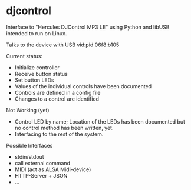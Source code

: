djcontrol
=========

Interface to "Hercules DJControl MP3 LE" using Python and libUSB intended to run on Linux.

Talks to the device with USB vid:pid 06f8:b105

Current status:
- Initialize controller
- Receive button status
- Set button LEDs
- Values of the individual controls have been documented
- Controls are defined in a config file
- Changes to a control are identified

Not Working (yet)
- Control LED by name; Location of the LEDs has been documented but no control method has been written, yet.
- Interfacing to the rest of the system.


Possible Interfaces
- stdin/stdout
- call external command
- MIDI (act as ALSA Midi-device)
- HTTP-Server + JSON
- ...



